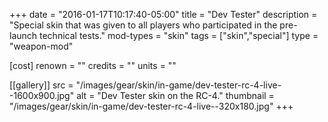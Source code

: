 +++
date = "2016-01-17T10:17:40-05:00"
title = "Dev Tester"
description = "Special skin that was given to all players who participated in the pre-launch technical tests."
mod-types = "skin"
tags = ["skin","special"]
type = "weapon-mod"

[cost]
  renown = ""
  credits = ""
  units = ""

[[gallery]]
  src = "/images/gear/skin/in-game/dev-tester-rc-4-live--1600x900.jpg"
  alt = "Dev Tester skin on the RC-4."
  thumbnail = "/images/gear/skin/in-game/dev-tester-rc-4-live--320x180.jpg"
+++
